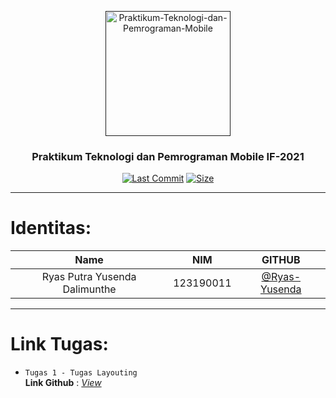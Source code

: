<p align="center">
  <a href="" rel="noopener">
 <img width=auto height=200px src="https://ry-ys.000webhostapp.com/assets/img/undraw_instant_information_re_c5v5.svg" alt="Praktikum-Teknologi-dan-Pemrograman-Mobile"></a>
</p>
<h3 align="center">Praktikum Teknologi dan Pemrograman Mobile IF-2021</h3>
<!--
[![MIT License](https://img.shields.io/apm/l/atomic-design-ui.svg?)](https://github.com/tterb/atomic-design-ui/blob/master/LICENSEs)
[![GPLv3 License](https://img.shields.io/badge/License-GPL%20v3-yellow.svg)](https://opensource.org/licenses/)
[![AGPL License](https://img.shields.io/badge/license-AGPL-blue.svg)](http://www.gnu.org/licenses/agpl-3.0)
-->
<div align="center">
  
[![Last Commit](https://img.shields.io/github/last-commit/Ryas-Yusenda/Praktikum-Teknologi-dan-Pemrograman-Mobile)](https://github.com/Ryas-Yusenda/Praktikum-Teknologi-dan-Pemrograman-Mobile)
[![Size](https://img.shields.io/github/languages/code-size/Ryas-Yusenda/Praktikum-Teknologi-dan-Pemrograman-Mobile)](https://github.com/Ryas-Yusenda/Praktikum-Teknologi-dan-Pemrograman-Mobile)
  
</div>

---

# Identitas:

|             Name              |    NIM    |                      GITHUB                      |
| :---------------------------: | :-------: | :----------------------------------------------: |
| Ryas Putra Yusenda Dalimunthe | 123190011 | [@Ryas-Yusenda](https://github.com/Ryas-Yusenda) |

---

# Link Tugas:

- `Tugas 1 - Tugas Layouting`<br />
  **Link Github** : _[View](https://github.com/Ryas-Yusenda/Praktikum-Teknologi-dan-Pemrograman-Mobile/tree/main/topic_2_layouting)_<br />
